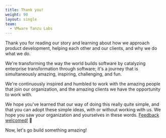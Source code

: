 ```yaml
---
title: Thank you!
weight: 90
layout: single
team:
  - VMware Tanzu Labs
---
```


Thank you for reading our story and learning about how we approach product development, helping each other and our clients, and why we do what we do. 

We're transforming the way the world builds software by catalyzing enterprise transformation through software; it's a journey that is simultaneously amazing, inspiring, challenging, and fun. 

We're continuously inspired and humbled to work with the amazing people that join our organization, and the amazing clients we have the opportunity to work with.

We hope you've learned that our way of doing this really quite simple, and that you can adopt these simple ideas, with or without working with us. We hope you saw your organization and yourselves in these words. [Feedback welcomed!](https://github.com/vmware-tanzu/tanzu-dev-portal/issues) 🔬 

Now, let's go build something amazing!